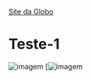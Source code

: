 [Site da Globo](https://ge.globo.com/) 
# Teste-1
![imagem](https://lncimg.lance.com.br/cdn-cgi/image/width=1920,quality=75,fit=pad,format=webp/uploads/2024/08/Estevao_Palmeiras_e_Cuiaba-scaled-aspect-ratio-512-320.jpg)
[![[imagem](https://lncimg.lance.com.br/cdn-cgi/image/width=1920,quality=75,fit=pad,format=webp/uploads/2024/08/Estevao_Palmeiras_e_Cuiaba-scaled-aspect-ratio-512-320.jpg)](https://ge.globo.com/)
